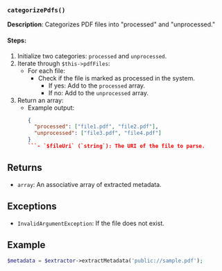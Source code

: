 ### `categorizePdfs()`
**Description**: Categorizes PDF files into "processed" and "unprocessed."

#### Steps:
1. Initialize two categories: `processed` and `unprocessed`.
2. Iterate through `$this->pdfFiles`:
   - For each file:
     - Check if the file is marked as processed in the system.
       - If yes: Add to the `processed` array.
       - If no: Add to the `unprocessed` array.
3. Return an array:
   - Example output:
     ```json
     {
       "processed": ["file1.pdf", "file2.pdf"],
       "unprocessed": ["file3.pdf", "file4.pdf"]
     }
     ```- `$fileUri` (`string`): The URI of the file to parse.

## Returns
- `array`: An associative array of extracted metadata.

## Exceptions
- `InvalidArgumentException`: If the file does not exist.

## Example
```php
$metadata = $extractor->extractMetadata('public://sample.pdf');
